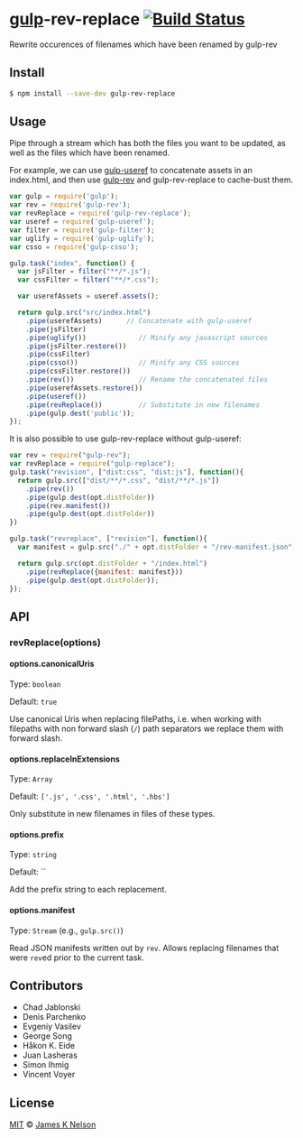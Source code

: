 [gulp](https://github.com/wearefractal/gulp)-rev-replace [![Build Status](https://travis-ci.org/jamesknelson/gulp-rev-replace.svg?branch=master)](https://travis-ci.org/jamesknelson/gulp-rev-replace)
================

Rewrite occurences of filenames which have been renamed by gulp-rev

## Install

```bash
$ npm install --save-dev gulp-rev-replace
```


## Usage

Pipe through a stream which has both the files you want to be updated, as well as the files which have been renamed.

For example, we can use [gulp-useref](https://github.com/jonkemp/gulp-useref) to concatenate assets in an index.html,
and then use [gulp-rev](https://github.com/sindresorhus/gulp-rev) and gulp-rev-replace to cache-bust them.

```js
var gulp = require('gulp');
var rev = require('gulp-rev');
var revReplace = require('gulp-rev-replace');
var useref = require('gulp-useref');
var filter = require('gulp-filter');
var uglify = require('gulp-uglify');
var csso = require('gulp-csso');

gulp.task("index", function() {
  var jsFilter = filter("**/*.js");
  var cssFilter = filter("**/*.css");

  var userefAssets = useref.assets();

  return gulp.src("src/index.html")
    .pipe(userefAssets)      // Concatenate with gulp-useref
    .pipe(jsFilter)
    .pipe(uglify())             // Minify any javascript sources
    .pipe(jsFilter.restore())
    .pipe(cssFilter)
    .pipe(csso())               // Minify any CSS sources
    .pipe(cssFilter.restore())
    .pipe(rev())                // Rename the concatenated files
    .pipe(userefAssets.restore())
    .pipe(useref())
    .pipe(revReplace())         // Substitute in new filenames
    .pipe(gulp.dest('public'));
});
```

It is also possible to use gulp-rev-replace without gulp-useref:

```js
var rev = require("gulp-rev");
var revReplace = require("gulp-replace");
gulp.task("revision", ["dist:css", "dist:js"], function(){
  return gulp.src(["dist/**/*.css", "dist/**/*.js"])
    .pipe(rev())
    .pipe(gulp.dest(opt.distFolder))
    .pipe(rev.manifest())
    .pipe(gulp.dest(opt.distFolder))
})

gulp.task("revreplace", ["revision"], function(){
  var manifest = gulp.src("./" + opt.distFolder + "/rev-manifest.json");

  return gulp.src(opt.distFolder + "/index.html")
    .pipe(revReplace({manifest: manifest}))
    .pipe(gulp.dest(opt.distFolder));
});
```


## API

### revReplace(options)

#### options.canonicalUris
Type: `boolean`

Default: `true`

Use canonical Uris when replacing filePaths, i.e. when working with filepaths
with non forward slash (`/`) path separators we replace them with forward slash.

#### options.replaceInExtensions
Type: `Array`

Default: `['.js', '.css', '.html', '.hbs']`

Only substitute in new filenames in files of these types.

#### options.prefix
Type: `string`

Default: ``

Add the prefix string to each replacement.

#### options.manifest
Type: `Stream` (e.g., `gulp.src()`)

Read JSON manifests written out by `rev`. Allows replacing filenames that were
`rev`ed prior to the current task.

## Contributors

- Chad Jablonski
- Denis Parchenko
- Evgeniy Vasilev
- George Song
- Håkon K. Eide
- Juan Lasheras
- Simon Ihmig
- Vincent Voyer


## License

[MIT](http://opensource.org/licenses/MIT) © [James K Nelson](http://jamesknelson.com)
